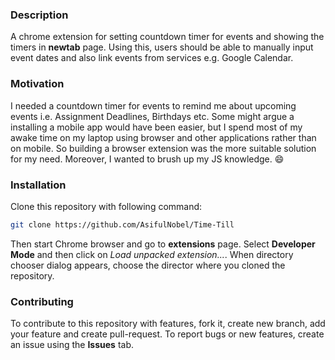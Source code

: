 ### Description
A chrome extension for setting countdown timer for events and showing the timers in **newtab** page. Using this, users should be able to manually input event dates and also link events from services e.g. Google Calendar.

### Motivation
I needed a countdown timer for events to remind me about upcoming events i.e. Assignment Deadlines, Birthdays etc. Some might argue a installing a mobile app would have been easier, but I spend most of my awake time on my laptop using browser and other applications rather than on mobile. So building a browser extension was the more suitable solution for my need. Moreover, I wanted to brush up my JS knowledge. :smile:

### Installation
Clone this repository with following command:
```bash
git clone https://github.com/AsifulNobel/Time-Till
```

Then start Chrome browser and go to **extensions** page. Select **Developer Mode** and then click on *Load unpacked extension...*. When directory chooser dialog appears, choose the director where you cloned the repository.

### Contributing
To contribute to this repository with features, fork it, create new branch, add your feature and create pull-request. To report bugs or new features, create an issue using the **Issues** tab.
